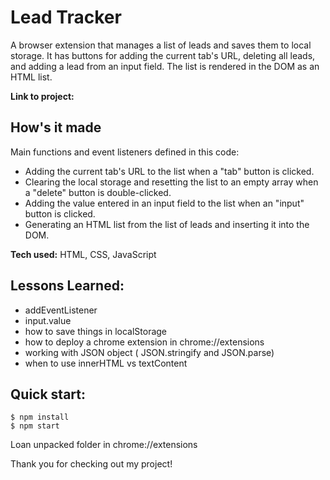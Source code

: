 # Lead Tracker

A browser extension that manages a list of leads and saves them to local storage. It has buttons for adding the current tab's URL, deleting all leads, and adding a lead from an input field. The list is rendered in the DOM as an HTML list.

**Link to project:**

## How's it made

Main functions and event listeners defined in this code:

- Adding the current tab's URL to the list when a "tab" button is clicked.
- Clearing the local storage and resetting the list to an empty array when a "delete" button is double-clicked.
- Adding the value entered in an input field to the list when an "input" button is clicked.
- Generating an HTML list from the list of leads and inserting it into the DOM.

**Tech used:** HTML, CSS, JavaScript

## Lessons Learned:

- addEventListener
- input.value
- how to save things in localStorage
- how to deploy a chrome extension in chrome://extensions
- working with JSON object ( JSON.stringify and JSON.parse)
- when to use innerHTML vs textContent

## Quick start:

```
$ npm install
$ npm start
```

Loan unpacked folder in chrome://extensions

Thank you for checking out my project!
